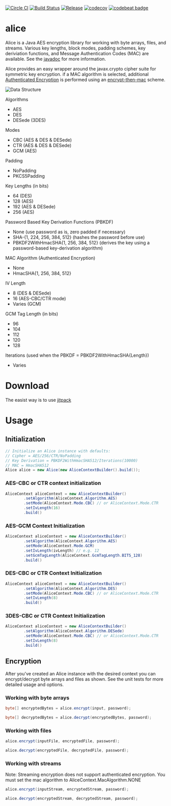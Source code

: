 [![Circle
CI](https://circleci.com/gh/rockaport/alice.svg?style=shield)](https://circleci.com/gh/rockaport/alice)
[![Build Status](https://travis-ci.org/rockaport/alice.svg?branch=master)](https://travis-ci.org/rockaport/alice)
[![Release](https://jitpack.io/v/rockaport/alice.svg)](https://jitpack.io/#rockaport/alice)
[![codecov](https://codecov.io/gh/rockaport/alice/branch/master/graph/badge.svg)](https://codecov.io/gh/rockaport/alice)
[![codebeat badge](https://codebeat.co/badges/03c01973-7f17-4aa9-8c5f-42c1e6a45d24)](https://codebeat.co/projects/github-com-rockaport-alice)

# alice
Alice is a Java AES encryption library for working with byte arrays, files, and streams. Various key lengths, block modes, padding schemes, key deriviation functions, and Message Authentication Codes (MAC) are available. See the [javadoc](https://rockaport.github.io/alice) for more information.

Alice provides an easy wrapper around the javax.crypto cipher suite for symmetric key encryption. if a MAC algorithm is selected, additional [Authenticated Encryption](https://en.wikipedia.org/wiki/Authenticated_encryption) is performed using an [encrypt-then-mac](https://en.wikipedia.org/wiki/Authenticated_encryption#Encrypt-then-MAC_.28EtM.29) scheme.

![Data Structure](https://cloud.githubusercontent.com/assets/5369654/23003382/82fa26d0-f3be-11e6-8128-ce2ef6f71957.png)

Algorithms
- AES
- DES
- DESede (3DES)

Modes
- CBC (AES & DES & DESede)
- CTR (AES & DES & DESede)
- GCM (AES)

Padding
- NoPadding
- PKCS5Padding

Key Lengths (in bits)
- 64 (DES)
- 128 (AES)
- 192 (AES & DESede)
- 256 (AES)

Password Based Key Derivation Functions (PBKDF)
- None (use password as is, zero padded if necessary)
- SHA-{1, 224, 256, 384, 512} (hashes the password before use)
- PBKDF2WithHmacSHA{1, 256, 384, 512} (derives the key using a password-based key-derivation algorithm)

MAC Algorithm (Authenticated Encryption)
- None
- HmacSHA{1, 256, 384, 512}

IV Length
- 8 (DES & DESede)
- 16 (AES-CBC/CTR mode)
- Varies (GCM)

GCM Tag Length (in bits)
- 96
- 104
- 112
- 120
- 128

Iterations (used when the PBKDF = PBKDF2WithHmacSHA{Length})
- Varies

# Download
The easist way is to use [jitpack](https://jitpack.io/#rockaport/alice)

# Usage
## Initialization
```java
// Initialize an Alice instance with defaults:
// Cipher = AES/256/CTR/NoPadding
// Key Derivation = PBKDF2WithHmacSHA512/Iterations(10000)
// MAC = HmacSHA512
Alice alice = new Alice(new AliceContextBuilder().build());
```

### AES-CBC or CTR context initialization
```java
AliceContext aliceContext = new AliceContextBuilder()
        .setAlgorithm(AliceContext.Algorithm.AES)
        .setMode(AliceContext.Mode.CBC) // or AliceContext.Mode.CTR
        .setIvLength(16)
        .build()
```

### AES-GCM Context Initialization
```java
AliceContext aliceContext = new AliceContextBuilder()
        .setAlgorithm(AliceContext.Algorithm.AES)
        .setMode(AliceContext.Mode.GCM)
        .setIvLength(ivLength) // e.g. 12
        .setGcmTagLength(AliceContext.GcmTagLength.BITS_128)
        .build()
```

### DES-CBC or CTR Context Initialization
```java
AliceContext aliceContext = new AliceContextBuilder()
        .setAlgorithm(AliceContext.Algorithm.DES)
        .setMode(AliceContext.Mode.CBC) // or AliceContext.Mode.CTR
        .setIvLength(8)
        .build()
```

### 3DES-CBC or CTR Context Initialization
```java
AliceContext aliceContext = new AliceContextBuilder()
        .setAlgorithm(AliceContext.Algorithm.DESede)
        .setMode(AliceContext.Mode.CBC) // or AliceContext.Mode.CTR
        .setIvLength(8)
        .build()
```

## Encryption
After you've created an Alice instance with the desired context you can encrypt/decrypt byte arrays and files as shown. See the unit tests for more detailed usage and options.

### Working with byte arrays
```java
byte[] encryptedBytes = alice.encrypt(input, password);

byte[] decryptedBytes = alice.decrypt(encryptedBytes, password);
```

### Working with files
```java
alice.encrypt(inputFile, encryptedFile, password);

alice.decrypt(encryptedFile, decryptedFile, password);
```

### Working with streams
Note: Streaming encryption does not support authenticated encryption. You must set the mac algorithm to AliceContext.MacAlgorithm.NONE
```java
alice.encrypt(inputStream, encryptedStream, password);

alice.decrypt(encryptedStream, decryptedStream, password);
```
